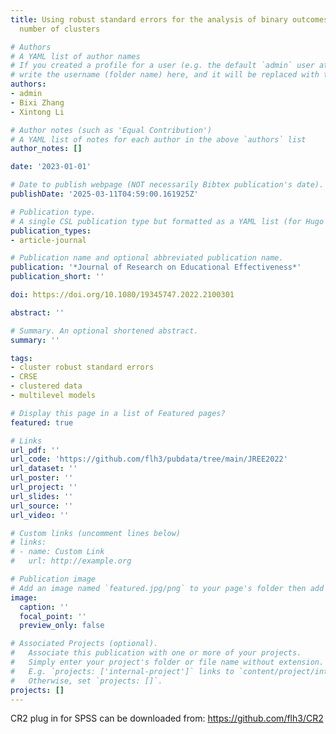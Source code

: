 ```yaml
---
title: Using robust standard errors for the analysis of binary outcomes with a small
  number of clusters

# Authors
# A YAML list of author names
# If you created a profile for a user (e.g. the default `admin` user at `content/authors/admin/`), 
# write the username (folder name) here, and it will be replaced with their full name and linked to their profile.
authors:
- admin
- Bixi Zhang
- Xintong Li

# Author notes (such as 'Equal Contribution')
# A YAML list of notes for each author in the above `authors` list
author_notes: []

date: '2023-01-01'

# Date to publish webpage (NOT necessarily Bibtex publication's date).
publishDate: '2025-03-11T04:59:00.161925Z'

# Publication type.
# A single CSL publication type but formatted as a YAML list (for Hugo requirements).
publication_types:
- article-journal

# Publication name and optional abbreviated publication name.
publication: '*Journal of Research on Educational Effectiveness*'
publication_short: ''

doi: https://doi.org/10.1080/19345747.2022.2100301

abstract: ''

# Summary. An optional shortened abstract.
summary: ''

tags: 
- cluster robust standard errors
- CRSE
- clustered data
- multilevel models

# Display this page in a list of Featured pages?
featured: true

# Links
url_pdf: ''
url_code: 'https://github.com/flh3/pubdata/tree/main/JREE2022'
url_dataset: ''
url_poster: ''
url_project: ''
url_slides: ''
url_source: ''
url_video: ''

# Custom links (uncomment lines below)
# links:
# - name: Custom Link
#   url: http://example.org

# Publication image
# Add an image named `featured.jpg/png` to your page's folder then add a caption below.
image:
  caption: ''
  focal_point: ''
  preview_only: false

# Associated Projects (optional).
#   Associate this publication with one or more of your projects.
#   Simply enter your project's folder or file name without extension.
#   E.g. `projects: ['internal-project']` links to `content/project/internal-project/index.md`.
#   Otherwise, set `projects: []`.
projects: []
---
```


CR2 plug in for SPSS can be downloaded from: https://github.com/flh3/CR2
